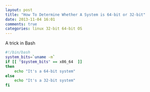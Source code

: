 ```yaml
---
layout: post
title: "How To Determine Whether A System is 64-bit or 32-bit"
date: 2013-11-04 16:01
comments: true
categories: linux 32-bit 64-bit OS
---
```

A trick in Bash
```bash 
#!/bin/bash
system_bits=`uname -m`
if [[ "$system_bits" == x86_64  ]]
then
    echo "It's a 64-bit system"
else
    echo "It's a 32-bit system"
fi

```
